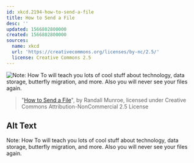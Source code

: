 ```yaml
---
id: xkcd.2194-how-to-send-a-file
title: How to Send a File
desc: ''
updated: 1566802800000
created: 1566802800000
sources:
  name: xkcd
  url: 'https://creativecommons.org/licenses/by-nc/2.5/'
  license: Creative Commons 2.5
---
```

![Note: How To will teach you lots of cool stuff about technology, data storage, butterfly migration, and more. Also you will never see your files again.](https://imgs.xkcd.com/comics/how_to_send_a_file.png)
> "[How to Send a File](https://xkcd.com/2194/)", by Randall Munroe, licensed under Creative Commons Attribution-NonCommercial 2.5 License

## Alt Text
Note: How To will teach you lots of cool stuff about technology, data storage, butterfly migration, and more. Also you will never see your files again.
